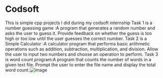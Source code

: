 # Codsoft 
This is simple cpp projects I did during my codsoft internship
Task 1 is a number guessing game :A program that generates a random number and asks the
user to guess it. Provide feedback on whether the guess is too
high or too low until the user guesses the correct number.
Task 2 is a Simple Calculator :A calculator program that performs basic arithmetic
operations such as addition, subtraction, multiplication, and
division. Allow the user to input two numbers and choose an
operation to perform.
Task 3 is  word count program:A program that counts the number of words in a given
text file. Prompt the user to enter the file name and display the
total word count.![image](https://github.com/SMARTHMALIK/Codsoft/assets/104513607/67f31325-7436-4f5a-bd91-a71bd242ca29)
